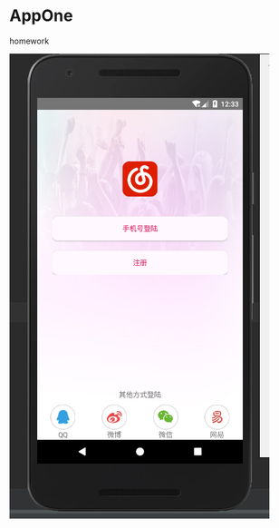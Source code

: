 # AppOne
homework

![image](https://github.com/rr-Razor/AppOne/blob/master/images/20181207203344.png)
